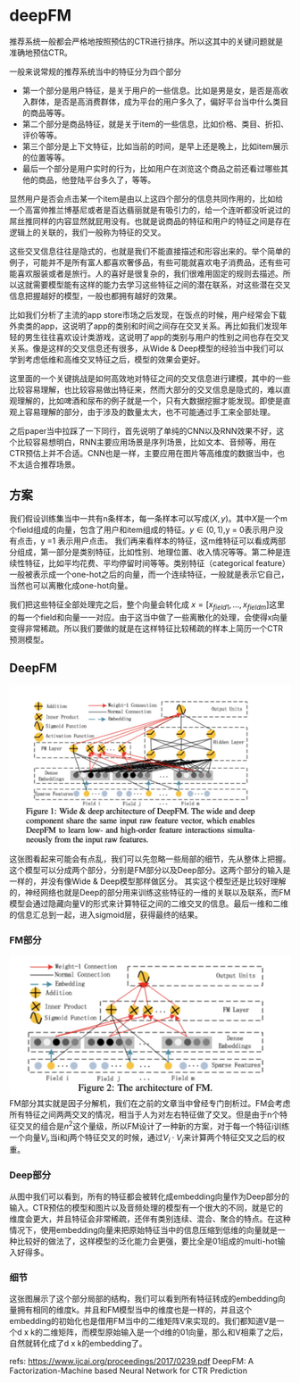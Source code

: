 # deepFM


推荐系统一般都会严格地按照预估的CTR进行排序。所以这其中的关键问题就是准确地预估CTR。

一般来说常规的推荐系统当中的特征分为四个部分

- 第一个部分是用户特征，是关于用户的一些信息。比如是男是女，是否是高收入群体，是否是高消费群体，成为平台的用户多久了，偏好平台当中什么类目的商品等等。
- 第二个部分是商品特征，就是关于item的一些信息，比如价格、类目、折扣、评价等等。
- 第三个部分是上下文特征，比如当前的时间，是早上还是晚上，比如item展示的位置等等。
- 最后一个部分是用户实时的行为，比如用户在浏览这个商品之前还看过哪些其他的商品，他登陆平台多久了，等等。

显然用户是否会点击某一个item是由以上这四个部分的信息共同作用的，比如给一个高富帅推兰博基尼或者是百达翡丽就是有吸引力的，给一个连听都没听说过的屌丝推同样的内容显然就屁用没有。也就是说商品的特征和用户的特征之间是存在逻辑上的关联的，我们一般称为特征的交叉。


这些交叉信息往往是隐式的，也就是我们不能直接描述和形容出来的。举个简单的例子，可能并不是所有富人都喜欢奢侈品，有些可能就喜欢电子消费品，还有些可能喜欢服装或者是旅行。人的喜好是很复杂的，我们很难用固定的规则去描述。所以这就需要模型能有这样的能力去学习这些特征之间的潜在联系，对这些潜在交叉信息把握越好的模型，一般也都拥有越好的效果。

比如我们分析了主流的app store市场之后发现，在饭点的时候，用户经常会下载外卖类的app，这说明了app的类别和时间之间存在交叉关系。再比如我们发现年轻的男生往往喜欢设计类游戏，这说明了app的类别与用户的性别之间也存在交叉关系。像是这样的交叉信息还有很多，从Wide & Deep模型的经验当中我们可以学到考虑低维和高维交叉特征之后，模型的效果会更好。

这里面的一个关键挑战是如何高效地对特征之间的交叉信息进行建模，其中的一些比较容易理解，也比较容易做出特征来，然而大部分的交叉信息是隐式的，难以直观理解的，比如啤酒和尿布的例子就是一个，只有大数据挖掘才能发现。即使是直观上容易理解的部分，由于涉及的数量太大，也不可能通过手工来全部处理。

之后paper当中拉踩了一下同行，首先说明了单纯的CNN以及RNN效果不好，这个比较容易想明白，RNN主要应用场景是序列场景，比如文本、音频等，用在CTR预估上并不合适。CNN也是一样，主要应用在图片等高维度的数据当中，也不太适合推荐场景。


## 方案
我们假设训练集当中一共有n条样本，每一条样本可以写成$(X,y)$。其中$X$是一个m个field组成的向量，包含了用户和item组成的特征。$y \in (0,1)$,y = 0表示用户没有点击，y =1 表示用户点击。
我们再来看样本的特征，这m维特征可以看成两部分组成，第一部分是类别特征，比如性别、地理位置、收入情况等等。第二种是连续性特征，比如平均花费、平均停留时间等等。类别特征（categorical feature）一般被表示成一个one-hot之后的向量，而一个连续特征，一般就是表示它自己，当然也可以离散化成one-hot向量。

我们把这些特征全部处理完之后，整个向量会转化成 $x=[x_{field1},...,x_{fieldm}]$这里的每一个field和向量一一对应。由于这当中做了一些离散化的处理，会使得x向量变得非常稀疏。所以我们要做的就是在这样特征比较稀疏的样本上简历一个CTR预测模型。

## DeepFM

![](./deepFM/1.jpg)
这张图看起来可能会有点乱，我们可以先忽略一些局部的细节，先从整体上把握。这个模型可以分成两个部分，分别是FM部分以及Deep部分。这两个部分的输入是一样的，并没有像Wide & Deep模型那样做区分。
其实这个模型还是比较好理解的，神经网络也就是Deep的部分用来训练这些特征的一维的关联以及联系，而FM模型会通过隐藏向量V的形式来计算特征之间的二维交叉的信息。最后一维和二维的信息汇总到一起，进入sigmoid层，获得最终的结果。


### FM部分
![](./deepFM/2.jpg)
FM部分其实就是因子分解机，我们在之前的文章当中曾经专门剖析过。FM会考虑所有特征之间两两交叉的情况，相当于人为对左右特征做了交叉。但是由于n个特征交叉的组合是$n^2$这个量级，所以FM设计了一种新的方案，对于每一个特征i训练一个向量$V_i$,当i和j两个特征交叉的时候，通过$V_i \cdot V_j$来计算两个特征交叉之后的权重。


### Deep部分

从图中我们可以看到，所有的特征都会被转化成embedding向量作为Deep部分的输入。CTR预估的模型和图片以及音频处理的模型有一个很大的不同，就是它的维度会更大，并且特征会非常稀疏，还伴有类别连续、混合、聚合的特点。在这种情况下，使用embedding向量来把原始特征当中的信息压缩到低维的向量就是一种比较好的做法了，这样模型的泛化能力会更强，要比全是01组成的multi-hot输入好得多。


### 细节

这张图展示了这个部分局部的结构，我们可以看到所有特征转成的embedding向量拥有相同的维度k。并且和FM模型当中的维度也是一样的，并且这个embedding的初始化也是借用FM当中的二维矩阵V来实现的。我们都知道V是一个d x k的二维矩阵，而模型原始输入是一个d维的01向量，那么和V相乘了之后，自然就转化成了d x k的embedding了。







refs:
https://www.ijcai.org/proceedings/2017/0239.pdf
DeepFM: A Factorization-Machine based Neural Network for CTR Prediction